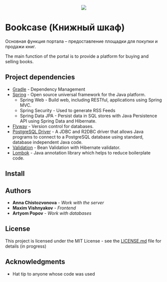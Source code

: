 <p align="center">
  <img src="https://github.com/Innlock/learningSpring/blob/main/src/pics/Books.jpg">
</p>

# Bookcase (Книжный шкаф)

Основная функция портала – предоставление площадки для покупки и продажи книг.

The main function of the portal is to provide a platform for buying and selling books.

## Project dependencies

* [Gradle](https://gradle.org/) - Dependency Management
* [Spring](https://spring.io/) - Open source universal framework for the Java platform.
  * Spring Web - Build web, including RESTful, applications using Spring MVC.
  * Spring Security - Used to generate RSS Feeds
  * Spring Data JPA - Persist data in SQL stores with Java Persistence API using Spring Data and Hibernate.
* [Flyway](https://flywaydb.org/) - Version control for databases.
* [PostgreSQL Driver](https://jdbc.postgresql.org/) - A JDBC and R2DBC driver that allows Java programs to connect to a PostgreSQL database using standard, database independent Java code.
* [Validation](https://hibernate.org/) - Bean Validation with Hibernate validator.
* [Lombok](https://projectlombok.org/) - Java annotation library which helps to reduce boilerplate code.

## Install


## Authors

* **Anna Chistozvonova** - *Work with the server*
* **Maxim Vishnyakov** - *Frontend*
* **Artyom Popov** - *Work with databases*

## License

This project is licensed under the MIT License - see the [LICENSE.md](LICENSE.md) file for details (in progress)

## Acknowledgments

* Hat tip to anyone whose code was used
